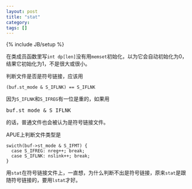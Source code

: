 ```yaml
---
layout: post
title: "stat"
category:
tags: []
---
```

{% include JB/setup %}

在类成员函数里写`int dp[len]`没有用`memset`初始化，以为它会自动初始化为0，结果它初始化为1，不是很大或很小。

判断文件是否是符号链接，应该用

    (buf.st_mode & S_IFLNK) == S_IFLNK

因为`S_IFLNK`和`S_IFREG`有一位是重的，如果用
<pre>buf.st_mode & S_IFLNK</pre>
的话，普通文件也会被认为是符号链接文件。

APUE上判断文件类型是

    swicth(buf->st_mode & S_IFMT) {
      case S_IFREG: nreg++; break;
      case S_IFLNK: nslink++; break;
    }

用`stat`在符号链接文件上，一直想，为什么判断不出是符号链接，原来`stat`是跟随符号链接的，要用`lstat`才好。


